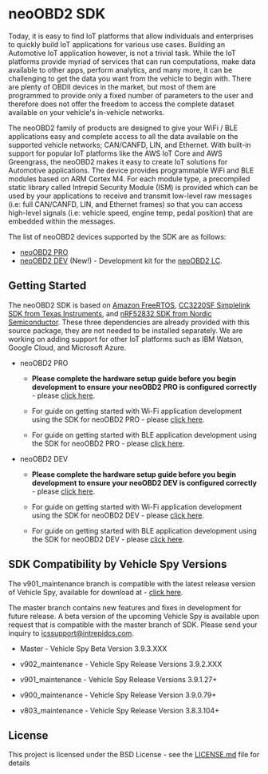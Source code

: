# neoOBD2 SDK

Today, it is easy to find IoT platforms that allow individuals and enterprises to quickly build IoT applications for various use cases. Building an Automotive IoT application however, is not a trivial task. While the IoT platforms provide myriad of services that can run computations, make data available to other apps, perform analytics, and many more, it can be challenging to get the data you want from the vehicle to begin with. There are plenty of OBDII devices in the market, but most of them are programmed to provide only a fixed number of parameters to the user and therefore does not offer the freedom to access the complete dataset available on your vehicle's in-vehicle networks.

The neoOBD2 family of products are designed to give your WiFi / BLE applications easy and complete access to all the data available on the supported vehicle networks; CAN/CANFD, LIN, and Ethernet. With built-in support for popular IoT platforms like the AWS IoT Core and AWS Greengrass, the neoOBD2 makes it easy to create IoT solutions for Automotive applications. The device provides programmable WiFi and BLE modules based on ARM Cortex M4. For each module type, a precompiled static library called Intrepid Security Module (ISM) is provided which can be used by your applications to receive and transmit low-level raw messages (i.e: full CAN/CANFD, LIN, and Ethernet frames) so that you can access high-level signals (i.e: vehicle speed, engine temp, pedal position) that are embedded within the messages.

The list of neoOBD2 devices supported by the SDK are as follows:

* [neoOBD2 PRO](https://www.intrepidcs.com/products/vehicle-network-adapters/neoobd-2-pro/)
* [neoOBD2 DEV](https://www.intrepidcs.com/products/vehicle-network-adapters/neoobd-2-lc/) (New!) - Development kit for the [neoOBD2 LC](https://www.intrepidcs.com/products/vehicle-network-adapters/neoobd-2-lc/).

## Getting Started

The neoOBD2 SDK is based on [Amazon FreeRTOS](https://aws.amazon.com/documentation/freertos/), [CC3220SF Simplelink SDK from Texas Instruments](http://www.ti.com/tool/SIMPLELINK-CC3220-SDK), and [nRF52832 SDK from Nordic Semiconductor](https://www.nordicsemi.com/eng/Products/Bluetooth-low-energy/nRF52832). These three dependencies are already provided with this source package, they are not needed to be installed separately. We are working on adding support for other IoT platforms such as IBM Watson, Google Cloud, and Microsoft Azure.

* neoOBD2 PRO

	* **Please complete the hardware setup guide before you begin development to ensure your neoOBD2 PRO is configured correctly** - please [click here](docs/neoobd2_pro/readme/OBD2PRO_HW_SETUP_GUIDE.md).

	* For guide on getting started with Wi-Fi application development using the SDK for neoOBD2 PRO - please [click here](docs/neoobd2_pro/readme/OBD2PRO_WIFI_GETTING_STARTED.md).

	* For guide on getting started with BLE application development using the SDK for neoOBD2 PRO - please [click here](docs/neoobd2_pro/readme/OBD2PRO_BLE_GETTING_STARTED.md).

* neoOBD2 DEV

	* **Please complete the hardware setup guide before you begin development to ensure your neoOBD2 DEV is configured correctly** - please [click here](docs/neoobd2_dev/readme/OBD2DEV_HW_SETUP_GUIDE.md).
	
	* For guide on getting started with Wi-Fi application development using the SDK for neoOBD2 DEV - please [click here](docs/neoobd2_dev/readme/OBD2DEV_WIFI_GETING_STARTED.md).
	
	* For guide on getting started with BLE application development using the SDK for neoOBD2 DEV - please [click here](docs/neoobd2_dev/readme/OBD2DEV_BLE_GETTING_STARTED.md).

## SDK Compatibility by Vehicle Spy Versions

The v901_maintenance branch is compatible with the latest release version of Vehicle Spy, available for download at - [click here](https://www.intrepidcs.com/main/updates).

The master branch contains new features and fixes in development for future release. A beta version of the upcoming Vehicle Spy is available upon request that is compatible with the master branch of SDK. Please send your inquiry to icssupport@intrepidcs.com.

* Master - Vehicle Spy Beta Version 3.9.3.XXX

* v902_maintenance - Vehicle Spy Release Versions 3.9.2.XXX

* v901_maintenance - Vehicle Spy Release Versions 3.9.1.27+

* v900_maintenance - Vehicle Spy Release Version 3.9.0.79+

* v803_maintenance - Vehicle Spy Release Version 3.8.3.104+

## License

This project is licensed under the BSD License - see the [LICENSE.md](LICENSE.md) file for details
